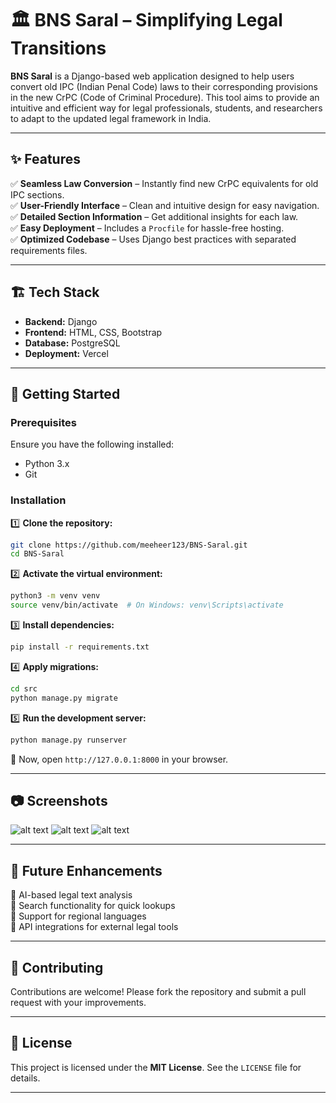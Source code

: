 # 🏛 BNS Saral – Simplifying Legal Transitions  

**BNS Saral** is a Django-based web application designed to help users convert old IPC (Indian Penal Code) laws to their corresponding provisions in the new CrPC (Code of Criminal Procedure). This tool aims to provide an intuitive and efficient way for legal professionals, students, and researchers to adapt to the updated legal framework in India.  

---

## ✨ Features  

✅ **Seamless Law Conversion** – Instantly find new CrPC equivalents for old IPC sections.  
✅ **User-Friendly Interface** – Clean and intuitive design for easy navigation.  
✅ **Detailed Section Information** – Get additional insights for each law.  
✅ **Easy Deployment** – Includes a `Procfile` for hassle-free hosting.  
✅ **Optimized Codebase** – Uses Django best practices with separated requirements files.  

---

## 🏗 Tech Stack  

- **Backend:** Django
- **Frontend:** HTML, CSS, Bootstrap  
- **Database:** PostgreSQL  
- **Deployment:** Vercel  

---

## 🚀 Getting Started  

### Prerequisites  

Ensure you have the following installed:  

- Python 3.x  
- Git  

### Installation  

1️⃣ **Clone the repository:**  
```bash
git clone https://github.com/meeheer123/BNS-Saral.git
cd BNS-Saral
```
  
2️⃣ **Activate the virtual environment:**  
```bash
python3 -m venv venv
source venv/bin/activate  # On Windows: venv\Scripts\activate
```

3️⃣ **Install dependencies:**  
```bash
pip install -r requirements.txt
```

4️⃣ **Apply migrations:**  
```bash
cd src
python manage.py migrate
```

5️⃣ **Run the development server:**  
```bash
python manage.py runserver
```

🔗 Now, open `http://127.0.0.1:8000` in your browser.  

---

## 📷 Screenshots 

![alt text](image.png)
![alt text](image-1.png)
![alt text](image-2.png)

---

## 🎯 Future Enhancements  

🔹 AI-based legal text analysis  
🔹 Search functionality for quick lookups  
🔹 Support for regional languages  
🔹 API integrations for external legal tools  

---

## 🤝 Contributing  

Contributions are welcome! Please fork the repository and submit a pull request with your improvements.  

---

## 📜 License  

This project is licensed under the **MIT License**. See the `LICENSE` file for details.  

---